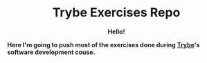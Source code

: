 <center> <h1>Trybe Exercises Repo </h1></center>

<center> <b>Hello<b>! </center>

Here I'm going to push most of the exercises done during [Trybe](https://betrybe.com.br)'s software development couse.

